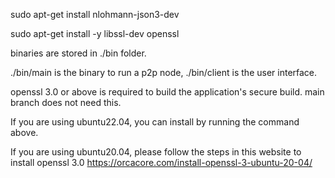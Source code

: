 sudo apt-get install nlohmann-json3-dev

sudo apt-get install -y libssl-dev openssl

binaries are stored in ./bin folder.

./bin/main is the binary to run a p2p node, ./bin/client is the user interface.

openssl 3.0 or above is required to build the application's secure build. main branch does not need this.

If you are using ubuntu22.04, you can install by running the command above.

If you are using ubuntu20.04, please follow the steps in this website to install openssl 3.0 https://orcacore.com/install-openssl-3-ubuntu-20-04/